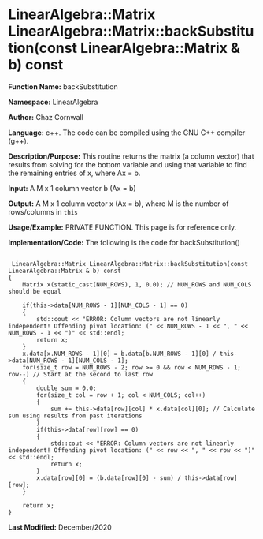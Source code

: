 # LinearAlgebra::Matrix LinearAlgebra::Matrix::backSubstitution(const LinearAlgebra::Matrix & b) const

**Function Name:**           backSubstitution

**Namespace:**               LinearAlgebra

**Author:** Chaz Cornwall

**Language:** c++. The code can be compiled using the GNU C++ compiler (g++).

**Description/Purpose:** This routine returns the matrix (a column vector) that results from solving for the bottom variable and using that variable to find the remaining entries of x, where Ax = b.

**Input:** A M x 1 column vector b (Ax = b)

**Output:** A M x 1 column vector x (Ax = b), where M is the number of rows/columns in `this`

**Usage/Example:** PRIVATE FUNCTION. This page is for reference only.

**Implementation/Code:** The following is the code for backSubstitution()

<pre><code>
 LinearAlgebra::Matrix LinearAlgebra::Matrix::backSubstitution(const LinearAlgebra::Matrix & b) const
{
    Matrix x(static_cast<int>(NUM_ROWS), 1, 0.0); // NUM_ROWS and NUM_COLS should be equal
    
    if(this->data[NUM_ROWS - 1][NUM_COLS - 1] == 0)
    {
        std::cout << "ERROR: Column vectors are not linearly independent! Offending pivot location: (" << NUM_ROWS - 1 << ", " << NUM_ROWS - 1 << ")" << std::endl;
        return x;
    }
    x.data[x.NUM_ROWS - 1][0] = b.data[b.NUM_ROWS - 1][0] / this->data[NUM_ROWS - 1][NUM_COLS - 1];
    for(size_t row = NUM_ROWS - 2; row >= 0 && row < NUM_ROWS - 1; row--) // Start at the second to last row
    {
        double sum = 0.0;
        for(size_t col = row + 1; col < NUM_COLS; col++)
        {
            sum += this->data[row][col] * x.data[col][0]; // Calculate sum using results from past iterations
        }
        if(this->data[row][row] == 0)
        {
            std::cout << "ERROR: Column vectors are not linearly independent! Offending pivot location: (" << row << ", " << row << ")" << std::endl;
            return x;
        }
        x.data[row][0] = (b.data[row][0] - sum) / this->data[row][row];
    }

    return x;
}
</pre></code>

**Last Modified:** December/2020
